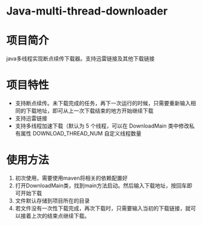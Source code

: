 # Java-multi-thread-downloader

# 项目简介
java多线程实现断点续传下载器。支持迅雷链接及其他下载链接

# 项目特性
- 支持断点续传。未下载完成的任务，再下一次运行的时候，只需要重新输入相同的下载地址，即可从上一次下载结束的地方开始继续下载
- 支持迅雷链接
- 支持多线程加速下载（默认为 5 个线程，可以在 DownloadMain 类中修改私有属性 DOWNLOAD_THREAD_NUM 自定义线程数量

# 使用方法
1. 初次使用，需要使用maven将相关的依赖配置好
2. 打开DownloadMain类，找到main方法启动。然后输入下载地址，按回车即可开始下载
3. 文件默认存储到项目所在的目录
4. 若文件没有一次性下载完成，再次下载时，只需要输入当初的下载链接，就可以接着上次的结束点继续下载。


